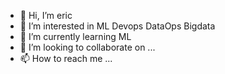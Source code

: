 - 👋 Hi, I’m eric
- 👀 I’m interested in ML  Devops DataOps Bigdata
- 🌱 I’m currently learning ML 
- 💞️ I’m looking to collaborate on ...
- 📫 How to reach me ...

<!---
wfw2046/wfw2046 is a ✨ special ✨ repository because its `README.md` (this file) appears on your GitHub profile.
You can click the Preview link to take a look at your changes.
--->
